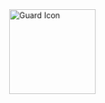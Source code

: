 <img src="http://img515.imageshack.us/img515/1358/guardicon.png" alt="Guard Icon" align="right" height="150" width="154"/>